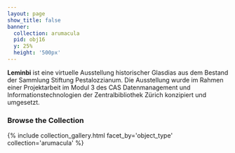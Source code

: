 ```yaml
---
layout: page
show_title: false
banner:
  collection: arumacula
  pid: obj16
  y: 25%
  height: '500px'
---
```


__Leminbi__ ist eine virtuelle Ausstellung historischer Glasdias aus dem Bestand der Sammlung Stiftung Pestalozzianum. Die Ausstellung wurde im Rahmen einer Projektarbeit im Modul 3 des CAS Datenmanagement und Informationstechnologien der Zentralbibliothek Zürich konzipiert und umgesetzt.  

### Browse the Collection

{% include collection_gallery.html facet_by='object_type' collection='arumacula' %}
